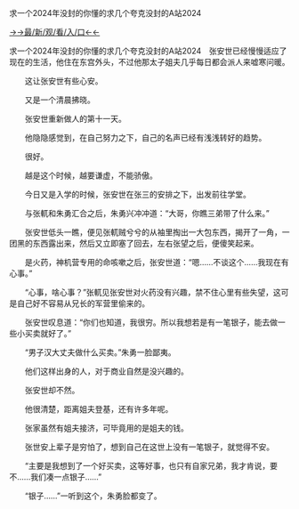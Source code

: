 求一个2024年没封的你懂的求几个夸克没封的A站2024


<a href="https://hyp.senfoop.com?https://github.com">→→最/新/观/看/入/口←←</a>

求一个2024年没封的你懂的求几个夸克没封的A站2024　张安世已经慢慢适应了现在的生活，他住在东宫外头，不过他那太子姐夫几乎每日都会派人来嘘寒问暖。

　　这让张安世有些心安。

　　又是一个清晨拂晓。

　　张安世重新做人的第十一天。

　　他隐隐感觉到，在自己努力之下，自己的名声已经有浅浅转好的趋势。

　　很好。

　　越是这个时候，越要谦虚，不能骄傲。

　　今日又是入学的时候，张安世在张三的安排之下，出发前往学堂。

　　与张軏和朱勇汇合之后，朱勇兴冲冲道：“大哥，你瞧三弟带了什么来。”

　　张安世低头一瞧，便见张軏贼兮兮的从袖里掏出一大包东西，揭开了一角，一团黑的东西露出来，然后又立即塞了回去，左右张望之后，便傻笑起来。

　　是火药，神机营专用的命咳嗽之后，张安世道：“嗯……不谈这个……我现在有心事。”

　　“心事，啥心事？”张軏见张安世对火药没有兴趣，禁不住心里有些失望，这可是自己好不容易从兄长的军营里偷来的。

　　张安世叹息道：“你们也知道，我很穷。所以我想若是有一笔银子，能去做一些小买卖就好了。”

　　“男子汉大丈夫做什么买卖。”朱勇一脸鄙夷。

　　他们这样出身的人，对于商业自然是没兴趣的。

　　张安世却不然。

　　他很清楚，距离姐夫登基，还有许多年呢。

　　张家虽然有姐夫接济，可毕竟用的是姐夫的钱。

　　张世安上辈子是穷怕了，想到自己在这世上没有一笔银子，就觉得不安。

　　“主要是我想到了一个好买卖，这等好事，也只有自家兄弟，我才肯说，要不……我们凑一点银子……”

　　“银子……”一听到这个，朱勇脸都变了。
